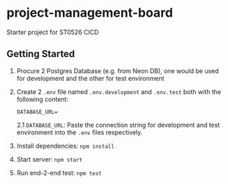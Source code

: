 # project-management-board

Starter project for ST0526 CICD

## Getting Started

1. Procure 2 Postgres Database (e.g. from Neon DB), one would be used for development and the other for test environment
2. Create 2 `.env` file named `.env.development` and `.env.test` both with the following content:

   ```
   DATABASE_URL=
   ```

   2.1 `DATABASE_URL`: Paste the connection string for development and test environment into the `.env` files respectively.

3. Install dependencies: `npm install`
4. Start server: `npm start`
5. Run end-2-end test: `npm test`
